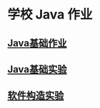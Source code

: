# 学校 Java 作业

## [Java基础作业](https://github.com/AkagiYui/NCWUJava/tree/master/src)

## [Java基础实验](https://github.com/AkagiYui/NCWUJava/tree/master/src/experiment)

## [软件构造实验](https://github.com/AkagiYui/NCWUJava/tree/master/src/sa)
